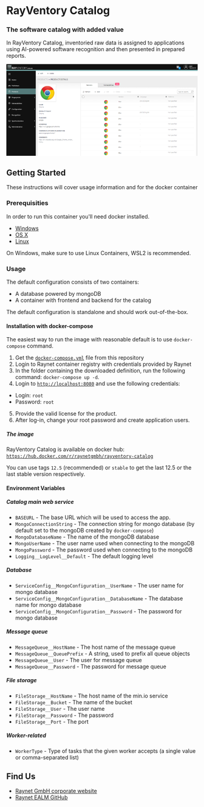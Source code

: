 
# RayVentory Catalog
###  The software catalog with added value
In RayVentory Catalog, inventoried raw data is assigned to applications using AI-powered software recognition and then presented in prepared reports.

![Screenshot](catalog.png)

## Getting Started
These instructions will cover usage information and for the docker container 

### Prerequisities
In order to run this container you'll need docker installed.

* [Windows](https://docs.docker.com/windows/started)
* [OS X](https://docs.docker.com/mac/started/)
* [Linux](https://docs.docker.com/linux/started/)

On Windows, make sure to use Linux Containers, WSL2 is recommended. 

### Usage
The default configuration consists of two containers:
* A database powered by mongoDB
* A container with frontend and backend for the catalog

The default configuration is standalone and should work out-of-the-box.

#### Installation with docker-compose
The easiest way to run the image with reasonable default is to use `docker-compose` command.

 1. Get the [`docker-compose.yml`](docker-compose.yml) file from this repository
 2. Login to Raynet container registry with credentials provided by Raynet
 3. In the folder containing the downloaded definition, run the following command: `docker-compose up -d`. 
 3. Login to [`http://localhost:8080`](http://localhost:8080) and use the following credentials:
- Login: `root`
- Password: `root`
 5. Provide the valid license for the product.
 6. After log-in, change your root password and create application users.

 ##### The image #####
RayVentory Catalog is available on docker hub:
[`https://hub.docker.com/r/raynetgmbh/rayventory-catalog`](https://hub.docker.com/r/raynetgmbh/rayventory-catalog)

You can use tags `12.5` (recommended) or `stable` to get the last 12.5 or the last stable version respectively.

#### Environment Variables

##### Catalog main web service #####

* `BASEURL` - The base URL which will be used to access the app.
* `MongoConnectionString` - The connection string for mongo database (by default set to the mongoDB created by `docker-compose`)
* `MongoDatabaseName` - The name of the mongoDB database
* `MongoUserName` - The user name used when connecting to the mongoDB
* `MongoPassword` - The password used when connecting to the mongoDB
* `Logging__LogLevel__Default` - The default logging level

##### Database #####
* `ServiceConfig__MongoConfiguration__UserName` - The user name for mongo database
* `ServiceConfig__MongoConfiguration__DatabaseName` - The database name for mongo database
* `ServiceConfig__MongoConfiguration__Password` - The password for mongo database

##### Message queue #####
* `MessageQueue__HostName` - The host name of the message queue
* `MessageQueue__QueuePrefix` - A string, used to prefix all queue objects
* `MessageQueue__User` - The user for message queue
* `MessageQueue__Password` - The password for message queue

##### File storage #####
* `FileStorage__HostName` - The host name of the min.io service
* `FileStorage__Bucket` - The name of the bucket
* `FileStorage__User` - The user name
* `FileStorage__Password` - The password
* `FileStorage__Port` - The port

##### Worker-related #####
* `WorkerType` - Type of tasks that the given worker accepts (a single value or comma-separated list)
  
## Find Us

* [Raynet GmbH corporate website](https://raynet.de)
* [Raynet EALM GitHub](https://github.com/raynetEALM)
